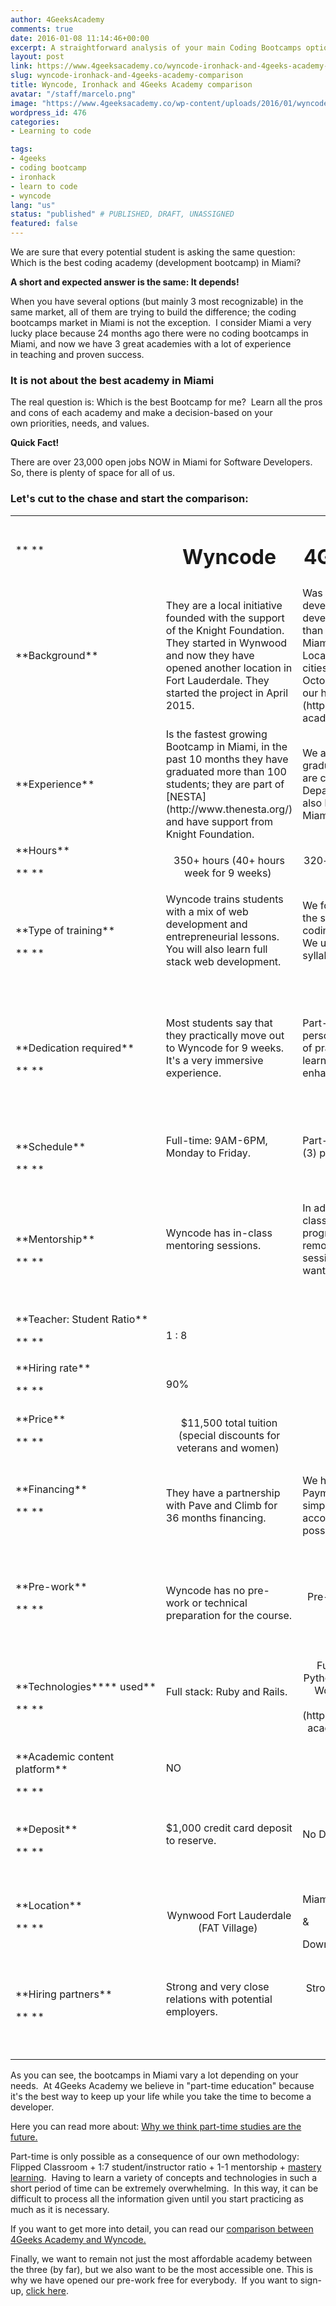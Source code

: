 ```yaml
---
author: 4GeeksAcademy
comments: true
date: 2016-01-08 11:14:46+00:00
excerpt: A straightforward analysis of your main Coding Bootcamps options in Miami.
layout: post
link: https://www.4geeksacademy.co/wyncode-ironhack-and-4geeks-academy-comparison/
slug: wyncode-ironhack-and-4geeks-academy-comparison
title: Wyncode, Ironhack and 4Geeks Academy comparison
avatar: "/staff/marcelo.png"
image: "https://www.4geeksacademy.co/wp-content/uploads/2016/01/wyncode4geeksironhack.jpeg"
wordpress_id: 476
categories:
- Learning to code

tags:
- 4geeks
- coding bootcamp
- ironhack
- learn to code
- wyncode
lang: "us"
status: "published" # PUBLISHED, DRAFT, UNASSIGNED
featured: false
---
```


We are sure that every potential student is asking the same question:  Which is the best coding academy (development bootcamp) in Miami?

**A short and expected answer is the same: It depends!**

When you have several options (but mainly 3 most recognizable) in the same market, all of them are trying to build the difference; the coding bootcamps market in Miami is not the exception.  I consider Miami a very lucky place because 24 months ago there were no coding bootcamps in Miami, and now we have 3 great academies with a lot of experience in teaching and proven success.


### It is not about the best academy in Miami


The real question is: Which is the best Bootcamp for me?  Learn all the pros and cons of each academy and make a decision-based on your own priorities, needs, and values.

**Quick Fact!**

There are over 23,000 open jobs NOW in Miami for Software Developers.  So, there is plenty of space for all of us.


### Let's cut to the chase and start the comparison:


<table width="100%" class="table table-striped" >
<tbody >
<tr >

<td width="117" >** **
</td>

<td width="117" style="text-align: center;" >


# **Wyncode**



</td>

<td width="117" style="text-align: center;" >


# **4Geeks Academy**



</td>

<td width="117" style="text-align: center;" >


# **IronHack**



</td>
</tr>
<tr >

<td width="117" >**Background**
</td>

<td width="117" >They are a local initiative founded with the support of the Knight Foundation. They started in Wynwood and now they have opened another location in Fort Lauderdale. They started the project in April 2015.
</td>

<td width="117" >Was born out the necessity of developers at 4Geeks, a software development company with more than 9 years of experience. We are a Miami based Bootcamp, with 5 Locations across three (3) different cities. We launched the company in October 2015. [Learn more about our history here.](https://4geeksacademy.co/4geeks-academy-history/)
</td>

<td width="117" >Miami is the third location for IronHack, they have other locations in Madrid and Barcelona (Spain). They started the project in late 2013. 
</td>
</tr>
<tr >

<td width="117" >**Experience**
</td>

<td width="117" >Is the fastest growing Bootcamp in Miami, in the past 10 months they have graduated more than 100 students; they are part of [NESTA](http://www.thenesta.org/) and have support from Knight Foundation.
</td>

<td width="117" >We already have more than 300 graduates across 5 Locations. We are certified by the Florida Department of Education, and we also have a strong alliance with Miami Dade College. 
</td>

<td width="117" >IronHack is pretty known in Spain, if not the best; they are one of the top bootcamps there, with courses in Barcelona and Madrid.
</td>
</tr>
<tr >

<td width="117" >**Hours**

** **
</td>

<td width="117" style="text-align: center;" >350+ hours
(40+ hours week for 9 weeks) 
</td>

<td width="117" style="text-align: center;" >320+ hours
(25+ hours per week for 14 weeks) 
</td>

<td width="117" style="text-align: center;" >360+ hours 
(40+ hours per week for 8 weeks) 
</td>
</tr>
<tr >

<td width="117" >**Type of training**

** **
</td>

<td width="117" >Wyncode trains students with a mix of web development and entrepreneurial lessons. You will also learn full stack web development.

 
</td>

<td width="117" >We focus all our energy on getting the students ready for real life coding jobs in web development.  We use a full stack web development syllabus.

 
</td>

<td width="117" >They also focus all their energy on preparing students for web development, with a full stack web development syllabus.


</td>
</tr>
<tr >

<td width="117" >**Dedication required**

** **
</td>

<td width="117" >Most students say that they practically move out to Wyncode for 9 weeks.  It's a very immersive experience.

 
</td>

<td width="117" >Part-time focused.  10 hours of in-person classes and 10+ hours more of practice, building projects and learning all the content designed to enhance your career. 

 
</td>

<td width="117" >IronHack says that you need 110% dedication to the course; you cannot do anything else for 9 weeks.

 
</td>
</tr>
<tr >

<td width="117" >**Schedule**

** **
</td>

<td width="117" >Full-time: 9AM-6PM, Monday to Friday.

 
</td>

<td width="117" >Part-time: 6PM-9PM, three classes (3) per week. 

 
</td>

<td width="117" >Full-time: 9AM-8PM, Monday to Friday.

 
</td>
</tr>
<tr >

<td width="117" >**Mentorship**

** **
</td>

<td width="117" >Wyncode has in-class mentoring sessions.

 
</td>

<td width="117" >In addition to the in-class mentorship, we have a special program in which you can ask for a remote one-on-one mentoring session whenever and wherever you want.

 
</td>

<td width="117" >IronHack has in-class mentoring sessions.

 
</td>
</tr>
<tr >

<td width="117" >**Teacher: Student Ratio**

** **
</td>

<td width="117" >


1 : 8






</td>

<td width="117" style="text-align: center;" >1 : 7


</td>

<td width="117" >


1 : 8






</td>
</tr>
<tr >

<td width="117" >**Hiring rate**

** **
</td>

<td width="117" >


90%






</td>

<td width="117" style="text-align: center;" >90%


</td>

<td width="117" >


92%






</td>
</tr>
<tr >

<td width="117" >**Price**

** **
</td>

<td width="117" style="text-align: center;" >$11,500 total tuition
(special discounts for veterans and women) 
</td>

<td width="117" style="text-align: center;" >$6,000 total tuition
</td>

<td width="117" style="text-align: center;" >$11,000 total tuition
($500+ Scholarships may apply) 
</td>
</tr>
<tr >

<td width="117" >**Financing**

** **
</td>

<td width="117" >They have a partnership with Pave and Climb for 36 months financing. 
</td>

<td width="117" >We have our very own Extended Payment Plan. You apply to a very simple process designed to accommodate your financial possibilities. 
</td>

<td width="117" >Financing information available upon request.

 
</td>
</tr>
<tr >

<td width="117" >**Pre-work**

** **
</td>

<td width="117" >


Wyncode has no pre-work or technical preparation for the course.



</td>

<td width="117" style="text-align: center;" >Pre-work is already included in the Tuition Fee.
</td>

<td width="117" >


IronHack has a paid pre-work for all their students:
3+ weeks, remote and part-time.


 
</td>
</tr>
<tr >

<td width="117" >**Technologies**** used**

** **
</td>

<td width="117" >


Full stack:
Ruby and Rails.




 



</td>

<td width="117" style="text-align: center;" >Full stack:
JavaScript, ReactJS, PythonPHP and WordPress, PHP and WordPress
([Learn here why we teach PHP](https://4geeksacademy.co/4geeks-academy-teaches-php-backend-language/))
</td>

<td width="117" >


Full stack:
Ruby, JavaScript, and Rails.


 
</td>
</tr>
<tr >

<td width="117" >**Academic content platform**

** **
</td>

<td width="117" >


NO




 



</td>

<td width="117" style="text-align: center;" >YES

 
</td>

<td width="117" >


NO




 



</td>
</tr>
<tr >

<td width="117" >**Deposit**

** **
</td>

<td width="117" >


$1,000 credit card deposit to reserve.




 



</td>

<td width="117" >


No Deposit!




 



</td>

<td width="117" >                             $1,000 deposit.

 
</td>
</tr>
<tr >

<td width="117" >**Location**

** **
</td>

<td width="117" style="text-align: center;" >Wynwood
Fort Lauderdale (FAT Village) 
</td>

<td width="117" >


Miami Dade College 




&




Downtown Miami (Starthub) 



</td>

<td width="117" >


Downtown (Building.co)




 



</td>
</tr>
<tr >

<td width="117" >**Hiring partners**

** **
</td>

<td width="117" >


Strong and very close relations with potential employers.




 



</td>

<td width="117" style="text-align: center;" >Strong and very close relations with potential employers.

 
</td>

<td width="117" >


Strong and very close relations with potential employers.




 



</td>
</tr>
</tbody>
</table>
As you can see, the bootcamps in Miami vary a lot depending on your needs.  At 4Geeks Academy we believe in "part-time education" because it's the best way to keep up your life while you take the time to become a developer.

Here you can read more about: [Why we think part-time studies are the future.](https://4geeksacademy.co/one-on-one-mentorship-program-of-4geeks-academy/)

Part-time is only possible as a consequence of our own methodology: Flipped Classroom + 1:7 student/instructor ratio + 1-1 mentorship + [mastery learning](http://www.nyu.edu/classes/keefer/waoe/motamediv.htm).  Having to learn a variety of concepts and technologies in such a short period of time can be extremely overwhelming.  In this way, it can be difficult to process all the information given until you start practicing as much as it is necessary.

If you want to get more into detail, you can read our [comparison between 4Geeks Academy and Wyncode.](https://4geeksacademy.co/wyncode-vs-4geeks-academy-programming-bootcamp-better-investment/)

Finally, we want to remain not just the most affordable academy between the three (by far), but we also want to be the most accessible one. This is why we have opened our pre-work free for everybody.  If you want to sign-up, [click here](https://4geeksacademy.co/course/web-development-parttime/).
